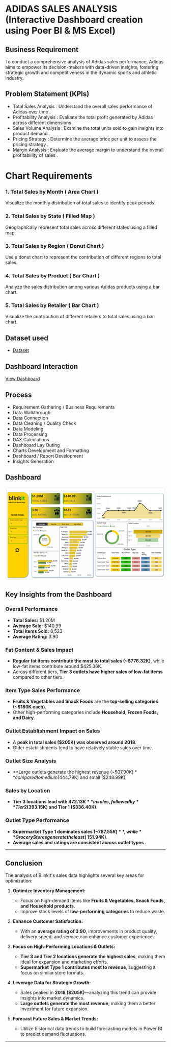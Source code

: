 # ADIDAS SALES ANALYSIS (Interactive Dashboard creation using Poer BI & MS Excel)
## Business Requirement
To conduct a comprehensive analysis of Adidas sales performance, Adidas aims to empower its decision-makers with data-driven insights, fostering strategic growth and competitiveness in the dynamic sports and athletic industry.


## Problem Statement (KPIs)
- Total Sales Analysis : Understand the overall sales performance of Adidas over time .
- Profitability Analysis : Evaluate the total profit generated by Adidas across different dimensions .
- Sales Volume Analysis : Examine the total units sold to gain insights into product demand .
- Pricing Strategy : Determine the average price per unit to assess the pricing strategy .
- Margin Analysis : Evaluate the average margin to understand the overall profitablility of sales .


# Chart Requirements

### 1. Total Sales by Month ( Area Chart )
Visualize the monthly distribution of total sales to identify peak periods.

### 2. Total Sales by State ( Filled Map )
Geographically represent total sales across different states using a filled map. 

### 3. Total Sales by Region ( Donut Chart )
Use a donut chart to represent the contribution of different regions to total sales.

### 4. Total Sales by Product ( Bar Chart )
Analyze the sales distribution among various Adidas products using a bar chart. 

### 5. Total Sales by Retailer ( Bar Chart )
Visualize the contribution of different retailers to total sales using a bar chart.


 
## Dataset used
- <a href="https://github.com/AnuragDeotale/Blinkit_Analysis/blob/5a05ce1024f4617ae6b0bd989370fc5c5915f142/BlinkIT%20Grocery%20Data.xlsx">Dataset</a>



## Dashboard Interaction 
<a href="https://github.com/AnuragDeotale/Blinkit_Analysis/blob/5a05ce1024f4617ae6b0bd989370fc5c5915f142/Blinkit.pbix">View Dashboard</a>

## Process
- Requirement Gathering / Business Requirements
- Data Walkthrough
- Data Connection
- Data Cleaning / Quality Check
- Data Modeling
- Data Processing
- DAX Calculations
- Dashboard Lay Outing
- Charts Development and Formatting
- Dashboard / Report Development
- Insights Generation

## Dashboard

![Screenshot (495)](https://github.com/AnuragDeotale/Blinkit_Analysis/blob/5a05ce1024f4617ae6b0bd989370fc5c5915f142/Dashboard.png)

## Key Insights from the Dashboard

### **Overall Performance**
- **Total Sales:** $1.20M  
- **Average Sale:** $140.99  
- **Total Items Sold:** 8,523  
- **Average Rating:** 3.90  

### **Fat Content & Sales Impact**
- **Regular fat items contribute the most to total sales (~$776.32K)**, while low-fat items contribute around $425.36K.
- Across different tiers, **Tier 3 outlets have higher sales of low-fat items** compared to other tiers.

### **Item Type Sales Performance**
- **Fruits & Vegetables and Snack Foods** are the **top-selling categories (~$180K each)**.
- Other high-performing categories include **Household, Frozen Foods, and Dairy**.

### **Outlet Establishment Impact on Sales**
- A **peak in total sales ($205K) was observed around 2018**.
- Older establishments tend to have relatively stable sales over time.

### **Outlet Size Analysis**
- **Large outlets generate the highest revenue (~$507.90K)** compared to medium ($444.79K) and small ($248.99K).

### **Sales by Location**
- **Tier 3 locations lead with $472.13K** in sales, followed by **Tier 2 ($393.15K) and Tier 1 ($336.40K)**.

### **Outlet Type Performance**
- **Supermarket Type 1 dominates sales (~$787.55K)**, while **Grocery Stores generate the least (~$151.94K)**.
- **Average sales and ratings are consistent across outlet types**.

---

## Conclusion

The analysis of Blinkit's sales data highlights several key areas for optimization:

1. **Optimize Inventory Management:**  
   - Focus on high-demand items like **Fruits & Vegetables, Snack Foods, and Household products**.  
   - Improve stock levels of **low-performing categories** to reduce waste.

2. **Enhance Customer Satisfaction:**  
   - With an **average rating of 3.90**, improvements in product quality, delivery speed, and service can enhance customer experience.  

3. **Focus on High-Performing Locations & Outlets:**  
   - **Tier 3 and Tier 2 locations generate the highest sales**, making them ideal for expansion and marketing efforts.  
   - **Supermarket Type 1 contributes most to revenue**, suggesting a focus on similar store formats.

4. **Leverage Data for Strategic Growth:**  
   - Sales peaked in **2018 ($205K)**—analyzing this trend can provide insights into market dynamics.  
   - **Large outlets generate the most revenue**, making them a better investment for future expansion.

5. **Forecast Future Sales & Market Trends:**  
   - Utilize historical data trends to build forecasting models in Power BI to predict demand fluctuations.  

---
